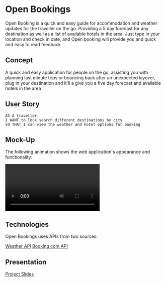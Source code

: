 # Open Bookings

Open Booking is a quick and easy guide for accommodation and weather updates for the traveller on the go. Providing a 5 day forecast for any destination as well as a list of available hotels in the area. Just type in your location and check in date, and Open booking will provide you and quick and easy to read feedback

## Concept
A quick and easy application for people on the go, assisting you with planning last minute trips or  bouncing back after an unexpected layover, plug in your destination and it'll a give you a five day forecast and available hotels in the area


## User Story

```
AS A traveller
I WANT to look search different destinations by city
SO THAT I can view the weather and hotel options for booking
```

## Mock-Up

The following animation shows the web application's appearance and functionality:

![Open Bookings Demo](https://user-images.githubusercontent.com/66179678/207160241-b64cd218-67d2-4caf-bbd0-13fc41716896.mov)

## Technologies

Open Bookings uses APIs from two sources: 

  [Weather API](https://openweathermap.org/current)
  [Booking com API](https://rapidapi.com/tipsters/api/booking-com)


## Presentation

[Project Slides](https://docs.google.com/presentation/d/1KA1NWcVKO4P7Sa3wn-EBMAjADokYCJyro5NPj7EP44M/edit?usp=sharing)  
